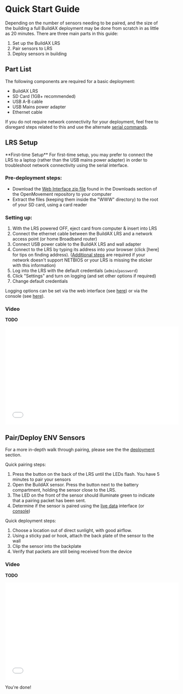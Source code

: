
# Quick Start Guide


Depending on the number of sensors needing to be paired, and the size of the
building a full BuildAX deployment may be done from scratch in as little as 
20 minutes. There are three main parts in this guide:

 1. Set up the BuildAX LRS
 2. Pair sensors to LRS
 3. Deploy sensors in building 

## Part List

The following components are required for a basic deployment:
 
 * BuildAX LRS
 * SD Card (1GB+ recommended)
 * USB A-B cable
 * USB Mains power adapter
 * Ethernet cable

If you do not require network connectivity for your deployment, feel free to 
disregard steps related to this and use the alternate [serial commands](commands-lrs.md).


## LRS Setup

<span class="alert alert-info"> 
**First-time Setup**
For first-time setup, you may prefer to connect the LRS to a laptop (rather
than the USB mains power adapter) in order to troubleshoot network connectivity
using the serial interface.
</span>


### Pre-deployment steps:

 * Download the [Web Interface zip file](https://code.google.com/p/openmovement/wiki/Downloads) found in the Downloads section of the OpenMovement repository to your computer
 * Extract the files (keeping them inside the "WWW" directory) to the root of your SD card, using a card reader


### Setting up:

 1. With the LRS powered OFF, eject card from computer & insert into LRS
 2. Connect the ethernet cable between the BuildAX LRS and a network access 
 point (or home Broadband router)
 3. Connect USB power cable to the BuildAX LRS and wall adapter
 4. Connect to the LRS by typing its address into your browser (click [here] for tips on finding address).
 ([Additional steps](connecting.md#finding-the-ip-address) are required if your 
 network doesn't support NETBIOS or your LRS is missing the sticker with 
 this information)
 5. Log into the LRS with the default credentials (`admin`/`password`)
 6. Click "Settings" and turn on logging (and set other options if required)
 7. Change default credentials

Logging options can be set via the web interface (see [here](user-guide.md#settings))
or via the console (see [here](commands-lrs.md#settings)).

### Video

**TODO**

 <iframe width="560" height="315" src="//www.youtube.com/embed/dZBaF6EE0Cc" frameborder="0" allowfullscreen></iframe>

## Pair/Deploy ENV Sensors

For a more in-depth walk through pairing, please see the the [deployment](deployment.md#sensor-deployment) section.

Quick pairing steps:

 1. Press the button on the back of the LRS until the LEDs flash. You have 5 minutes to pair your sensors
 2. Open the BuildAX sensor. Press the button next to the battery compartment, holding the sensor close to the LRS.
 3. The LED on the front of the sensor should illuminate green to indicate that a pairing packet has been sent.
 4. Determine if the sensor is paired using the [live data](user-guide.md#sensors) interface (or [console](connecting.md#serial-usb))

Quick deployment steps:

 1. Choose a location out of direct sunlight, with good airflow.
 2. Using a sticky pad or hook, attach the back plate of the sensor to the wall
 3. Clip the sensor into the backplate
 4. Verify that packets are still being received from the device

### Video

**TODO**

 <iframe width="560" height="315" src="//www.youtube.com/embed/dZBaF6EE0Cc" frameborder="0" allowfullscreen></iframe>

You're done!
